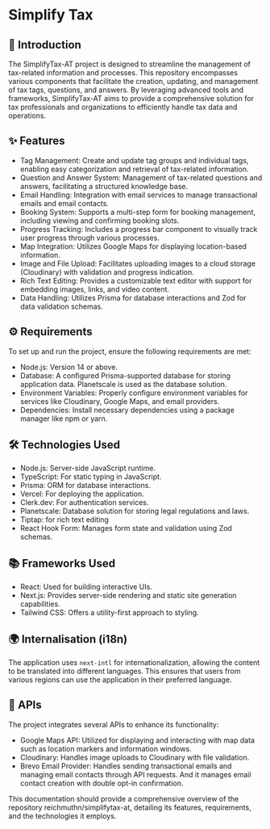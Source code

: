 # Simplify Tax

## 📖 Introduction

The SimplifyTax-AT project is designed to streamline the management of tax-related information and processes. This repository encompasses various components that facilitate the creation, updating, and management of tax tags, questions, and answers. By leveraging advanced tools and frameworks, SimplifyTax-AT aims to provide a comprehensive solution for tax professionals and organizations to efficiently handle tax data and operations.

## ✨ Features

- Tag Management: Create and update tag groups and individual tags, enabling easy categorization and retrieval of tax-related information.
- Question and Answer System: Management of tax-related questions and answers, facilitating a structured knowledge base.
- Email Handling: Integration with email services to manage transactional emails and email contacts.
- Booking System: Supports a multi-step form for booking management, including viewing and confirming booking slots.
- Progress Tracking: Includes a progress bar component to visually track user progress through various processes.
- Map Integration: Utilizes Google Maps for displaying location-based information.
- Image and File Upload: Facilitates uploading images to a cloud storage (Cloudinary) with validation and progress indication.
- Rich Text Editing: Provides a customizable text editor with support for embedding images, links, and video content.
- Data Handling: Utilizes Prisma for database interactions and Zod for data validation schemas.

## ⚙️ Requirements

To set up and run the project, ensure the following requirements are met:

- Node.js: Version 14 or above.
- Database: A configured Prisma-supported database for storing application data. Planetscale is used as the database solution.
- Environment Variables: Properly configure environment variables for services like Cloudinary, Google Maps, and email providers.
- Dependencies: Install necessary dependencies using a package manager like npm or yarn.

## 🛠️ Technologies Used
- Node.js: Server-side JavaScript runtime.
- TypeScript: For static typing in JavaScript.
- Prisma: ORM for database interactions.
- Vercel: For deploying the application.
- Clerk.dev: For authentication services.
- Planetscale: Database solution for storing legal regulations and laws.
- Tiptap: for rich text editing
- React Hook Form: Manages form state and validation using Zod schemas.

## 📚 Frameworks Used

- React: Used for building interactive UIs.
- Next.js: Provides server-side rendering and static site generation capabilities.
- Tailwind CSS: Offers a utility-first approach to styling.

## 🌍 Internalisation (i18n)
The application uses <code>next-intl</code> for internationalization, allowing the content to be translated into different languages. This ensures that users from various regions can use the application in their preferred language.

## 📡 APIs
The project integrates several APIs to enhance its functionality:

- Google Maps API: Utilized for displaying and interacting with map data such as location markers and information windows.
- Cloudinary: Handles image uploads to Cloudinary with file validation.
- Brevo Email Provider: Handles sending transactional emails and managing email contacts through API requests. And it manages email contact creation with double opt-in confirmation.

This documentation should provide a comprehensive overview of the repository reichmuthn/simplifytax-at, detailing its features, requirements, and the technologies it employs.
